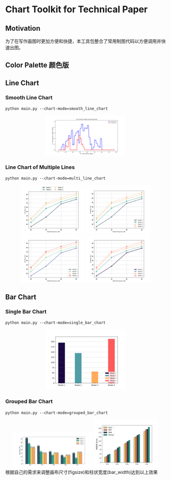 # Chart Toolkit for Technical Paper
## Motivation
为了在写作画图时更加方便和快捷，本工具包整合了常用制图代码以方便调用并快速出图。

## Color Palette 颜色版


## Line Chart
### Smooth Line Chart
```shell
python main.py --chart-mode=smooth_line_chart  
```
<center><img src="./images/smooth_lc.png" width="50%"></center>

### Line Chart of Multiple Lines
```shell
python main.py --chart-mode=multi_line_chart
```
<center>
<img src="./images/multi_lc_m1_p1.png" width="40%">
<img src="./images/multi_lc_m2_p1.png" width="40%">
<img src="./images/multi_lc_m2_p2.png" width="40%">
<img src="./images/multi_lc_m2_p3.png" width="40%">
</center>

## Bar Chart
### Single Bar Chart
```shell
python main.py --chart-mode=single_bar_chart  
```
<center><img src="./images/single_bc.png" width="50%"></center>

### Grouped Bar Chart
```shell
python main.py --chart-mode=grouped_bar_chart  
```
<center>
<img src="./images/grouped_bc.png" width="50%">
<img src="./images/grouped_bc2.png" width="40%">
</center>
根据自己的需求来调整画布尺寸(figsize)和柱状宽度(bar_width)达到以上效果